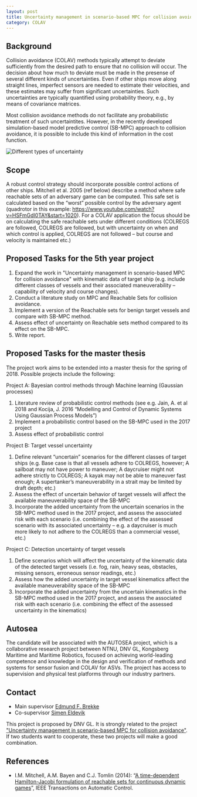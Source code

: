 ```yaml
---
layout: post
title: Uncertainty management in scenario-based MPC for collision avoidance
category: COLAV
---
```

## Background
Collision avoidance (COLAV) methods typically attempt to deviate sufficiently from the desired path to ensure that no collision will occur. The decision about how much to deviate must be made in the presense of several different kinds of uncertainties. Even if other ships move along straight lines, imperfect sensors are needed to estimate their velocities, and these estimates may suffer from significant uncertainties. Such uncertainties are typically quantified using probability theory, e.g., by means of covariance matrices.

Most collision avoidance methods do not facilitate any probabilistic treatment of such uncertaintites. However, in the recently developed simulation-based model predictive control (SB-MPC) approach to collision avoidance, it is possible to include this kind of information in the cost function. 

![Different types of uncertainty]({{site.url}}/assets/uncertainties.png)

## Scope

A robust control strategy should incorporate possible control actions of other ships. Mitchell et al. 2005 (ref below) describe a method where safe reachable sets of an adversary game can be computed. This safe set is calculated based on the “worst” possible control by the adversary agent (quadrotor in this example: <a href="https://www.youtube.com/watch?v=HSFmGdI0TAY&start=1020">https://www.youtube.com/watch?v=HSFmGdI0TAY&start=1020</a>). For a COLAV application the focus should be on calculating the safe reachable sets under different conditions (COLREGS are followed, COLREGS are followed, but with uncertainty on when and which control is applied, COLREGS are not followed – but course and velocity is maintained etc.)

## Proposed Tasks for the 5th year project

1. Expand the work in "Uncertainty management in scenario-based MPC for collision avoidance" with kinematic data of target ship (e.g. include different classes of vessels and their associated maneuverability – capability of velocity and course changes).
2. Conduct a literature study on MPC and Reachable Sets for collision avoidance.
3. Implement a version of the Reachable sets for benign target vessels and compare with SB-MPC method.
4. Assess effect of uncertainty on Reachable sets method compared to its effect on the SB-MPC.
5. Write report. 

## Proposed Tasks for the master thesis

The project work aims to be extended into a master thesis for the spring of 2018.  Possible projects include the following:

Project A: Bayesian control methods through Machine learning (Gaussian processes)
1. Literature review of probabilistic control methods (see e.g. Jain, A. et al 2018 and Kocija, J. 2016 “Modelling and Control of Dynamic Systems Using Gaussian Process Models”)
2. Implement a probabilistic control based on the SB-MPC used in the 2017 project
3. Assess effect of probabilistic control

Project B: Target vessel uncertainty
1. Define relevant “uncertain” scenarios for the different classes of target ships (e.g. Base case is that all vessels adhere to COLREGS, however; A sailboat may not have power to maneuver; A daycruiser might not adhere strictly to COLREGS; A kayak may not be able to maneuver fast enough; A supertanker’s maneuverability in a strait may be limited by draft depth; etc.)
2. Assess the effect of uncertain behavior of target vessels will affect the available maneuverability space of the SB-MPC
3. Incorporate the added uncertainty from the uncertain scenarios in the SB-MPC method used in the 2017 project, and assess the associated risk with each scenario (i.e. combining the effect of the assessed scenario with its associated uncertainty – e.g. a daycruiser is much more likely to not adhere to the COLREGS than a commercial vessel, etc.)

Project C: Detection uncertainty of target vessels
1. Define scenarios which will affect the uncertainty of the kinematic data of the detected target vessels (i.e. fog, rain, heavy seas, obstacles, missing sensors, erroneous sensor readings, etc.)
2. Assess how the added uncertainty in target vessel kinematics affect the available maneuverability space of the SB-MPC
3. Incorporate the added uncertainty from the uncertain kinematics in the SB-MPC method used in the 2017 project, and assess the associated risk with each scenario (i.e. combining the effect of the assessed uncertainty in the kinematics)

## Autosea
The candidate will be associated with the AUTOSEA project, which is a collaborative research project between NTNU, DNV GL, Kongsberg Maritime and Maritime Robotics, focused on achieving world-leading competence and knowledge in the design and verification of methods and systems for sensor fusion and COLAV for ASVs. The project has access to supervision and physical test platforms through our industry partners.

## Contact
* Main supervisor [Edmund F. Brekke](http://www.ntnu.no/ansatte/edmundfo)
* Co-supervisor [Simen Eldevik](Simen.Eldevik@dnvgl.com)

This project is proposed by DNV GL. It is strongly related to the project <a href="http://autosea.github.io/colav/2017/04/19/uncertainty-management/">"Uncertainty management in scenario-based MPC for collision avoidance"</a>. If two students want to cooperate, these two projects will make a good combination.

## References

* I.M. Mitchell, A.M. Bayen and C.J. Tomlin (2014): “[A time-dependent Hamilton-Jacobi formulation of reachable sets for continuous dynamic games](https://ieeexplore.ieee.org/document/1463302/)”, IEEE Transactions on Automatic Control.
